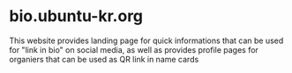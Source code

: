 # bio.ubuntu-kr.org

This website provides landing page for quick informations that can be used for "link in bio" on social media, as well as provides profile pages for organiers that can be used as QR link in name cards 
